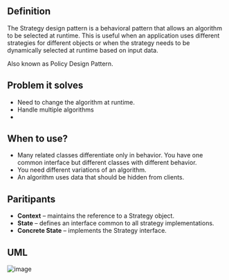 ## Definition

The Strategy design pattern is a behavioral pattern that allows an algorithm to be selected at runtime. This is useful when an application uses different strategies for different objects or when the strategy needs to be dynamically selected at runtime based on input data.

Also known as Policy Design Pattern.

## Problem it solves

- Need to change the algorithm at runtime.
- Handle multiple algorithms
- 

## When to use?

- Many related classes differentiate only in behavior. You have one common interface but different classes with different behavior.
- You need different variations of an algorithm.
- An algorithm uses data that should be hidden from clients.

## Paritipants

- **Context** – maintains the reference to a Strategy object.
- **State** – defines an interface common to all strategy implementations.
- **Concrete State** – implements the Strategy interface.

## UML

![image](https://github.com/garganshul92/DesignPatterns/assets/42866822/b062bd11-8a4a-45e7-a0d7-db1987c1a83f)

